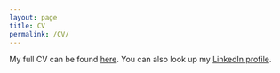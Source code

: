 ```yaml
---
layout: page
title: CV
permalink: /CV/
---
```


My full CV can be found [here](https://drive.google.com/file/d/1vB-Y1Qnw4F7ymNeXBfLFPj_jq-_6wWsc/view). You can also look up my [LinkedIn profile](https://www.linkedin.com/in/WRzadkowski/).



